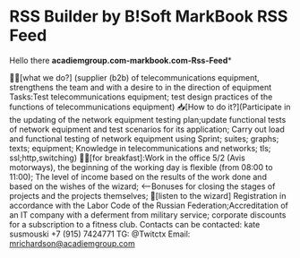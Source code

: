 # RSS Builder by B!Soft MarkBook RSS Feed

Hello there
**acadiemgroup.com-markbook.com-Rss-Feed***

🙋‍♀️[what we do?] (supplier (b2b) of telecommunications equipment, strengthens the team and with a desire to  in the direction of equipment Tasks:Test telecommunications equipment; test design practices of the functions of telecommunications equipment)
📥[How to do it?](Participate in the updating of the network equipment testing plan;update functional tests of network equipment and test scenarios for its application; Carry out load and functional testing of network equipment using Sprint; suites; graphs; texts; equipment;  Knowledge in telecommunications and networks; tls; ssl;http,switching)
🍪🍔[for breakfast]:Work in the office 5/2 (Avis motorways), the beginning of the working day is flexible (from 08:00 to 11:00); The level of income based on the results of the work done and based on the wishes of the wizard; <--Bonuses for closing the stages of projects and the projects themselves;
🧙[listen to the wizard] Registration in accordance with the Labor Code of the Russian Federation;Accreditation of an IT company with a deferment from military service; corporate discounts for a subscription to a fitness club.
Contacts can be contacted:
kate susmouski
+7 (915) 7424771
TG: @Twitctx
Email: mrichardson@acadiemgroup.com
